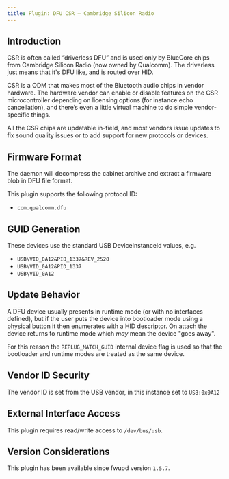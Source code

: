 ```yaml
---
title: Plugin: DFU CSR — Cambridge Silicon Radio
---
```


## Introduction

CSR is often called “driverless DFU” and is used only by BlueCore chips from
Cambridge Silicon Radio (now owned by Qualcomm). The driverless just means that
it's DFU like, and is routed over HID.

CSR is a ODM that makes most of the Bluetooth audio chips in vendor hardware.
The hardware vendor can enable or disable features on the CSR microcontroller
depending on licensing options (for instance echo cancellation), and there’s
even a little virtual machine to do simple vendor-specific things.

All the CSR chips are updatable in-field, and most vendors issue updates to fix
sound quality issues or to add support for new protocols or devices.

## Firmware Format

The daemon will decompress the cabinet archive and extract a firmware blob in
DFU file format.

This plugin supports the following protocol ID:

* `com.qualcomm.dfu`

## GUID Generation

These devices use the standard USB DeviceInstanceId values, e.g.

* `USB\VID_0A12&PID_1337&REV_2520`
* `USB\VID_0A12&PID_1337`
* `USB\VID_0A12`

## Update Behavior

A DFU device usually presents in runtime mode (or with no interfaces defined),
but if the user puts the device into bootloader mode using a physical button
it then enumerates with a HID descriptor. On attach the device returns to
runtime mode which *may* mean the device "goes away".

For this reason the `REPLUG_MATCH_GUID` internal device flag is used so that
the bootloader and runtime modes are treated as the same device.

## Vendor ID Security

The vendor ID is set from the USB vendor, in this instance set to `USB:0x0A12`

## External Interface Access

This plugin requires read/write access to `/dev/bus/usb`.

## Version Considerations

This plugin has been available since fwupd version `1.5.7`.
